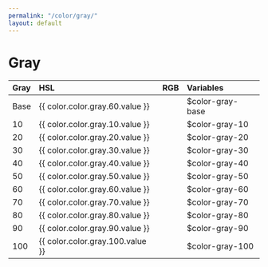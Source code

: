 ```yaml
---
permalink: "/color/gray/"
layout: default
---
```


# Gray

<div class="container">
  <div class="background-gray-10 midt-color"></div>
  <div class="background-gray-20 midt-color"></div>
  <div class="background-gray-30 midt-color"></div>
  <div class="background-gray-40 midt-color"></div>
  <div class="background-gray-50 midt-color"></div>
  <div class="background-gray-60 midt-color"></div>
  <div class="background-gray-70 midt-color"></div>
  <div class="background-gray-80 midt-color"></div>
  <div class="background-gray-90 midt-color"></div>
  <div class="background-gray-100 midt-color"></div>
</div>

| Gray | HSL | RGB | Variables |
| :--- | :--- | :--- | :--- |
| <span class="row-title background-gray-base">Base</span> | {{ color.color.gray.60.value }} | | $color-gray-base |
| <span class="row-title background-gray-10">10</span> | {{ color.color.gray.10.value }} | | $color-gray-10 |
| <span class="row-title background-gray-20">20</span> | {{ color.color.gray.20.value }} | | $color-gray-20 |
| <span class="row-title background-gray-30">30</span> | {{ color.color.gray.30.value }} | | $color-gray-30 |
| <span class="row-title background-gray-40">40</span> | {{ color.color.gray.40.value }} | | $color-gray-40 |
| <span class="row-title background-gray-50">50</span> | {{ color.color.gray.50.value }} | | $color-gray-50 |
| <span class="row-title background-gray-60">60</span> | {{ color.color.gray.60.value }} | | $color-gray-60 |
| <span class="row-title background-gray-70 color-white-base">70</span> | {{ color.color.gray.70.value }} | | $color-gray-70 |
| <span class="row-title background-gray-80 color-white-base">80</span> | {{ color.color.gray.80.value }} | | $color-gray-80 |
| <span class="row-title background-gray-90 color-white-base">90</span> | {{ color.color.gray.90.value }} | | $color-gray-90 |
| <span class="row-title background-gray-100 color-white-base">100</span> | {{ color.color.gray.100.value }} | | $color-gray-100 |
